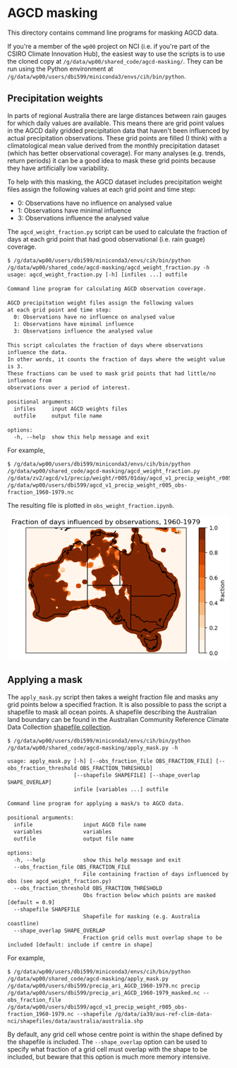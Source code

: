 # AGCD masking

This directory contains command line programs for masking AGCD data.

If you're a member of the `wp00` project on NCI
(i.e. if you're part of the CSIRO Climate Innovation Hub),
the easiest way to use the scripts is to use the cloned copy at `/g/data/wp00/shared_code/agcd-masking/`.
They can be run using the Python environment at `/g/data/wp00/users/dbi599/miniconda3/envs/cih/bin/python`.


## Precipitation weights

In parts of regional Australia there are large distances between rain gauges
for which daily values are available.
This means there are grid point values in the AGCD daily gridded precipitation data
that haven't been influenced by actual precipitation observations.
These grid points are filled (I think) with a climatological mean value
derived from the monthly precipitation dataset (which has better observational coverage).
For many analyses (e.g. trends, return periods) it can be a good idea to mask these grid points
because they have artificially low variability.

To help with this masking,
the AGCD dataset includes precipitation weight files assign the following values
at each grid point and time step:  
- 0: Observations have no influence on analysed value  
- 1: Observations have minimal influence  
- 3: Observations influence the analysed value  

The `agcd_weight_fraction.py` script can be used to calculate the fraction of days at each grid point
that had good observational (i.e. rain guage) coverage.

```
$ /g/data/wp00/users/dbi599/miniconda3/envs/cih/bin/python /g/data/wp00/shared_code/agcd-masking/agcd_weight_fraction.py -h
usage: agcd_weight_fraction.py [-h] [infiles ...] outfile

Command line program for calculating AGCD observation coverage.

AGCD precipitation weight files assign the following values
at each grid point and time step:
  0: Observations have no influence on analysed value
  1: Observations have minimal influence
  3: Observations influence the analysed value

This script calculates the fraction of days where observations influence the data.
In other words, it counts the fraction of days where the weight value is 3.
These fractions can be used to mask grid points that had little/no influence from
observations over a period of interest. 

positional arguments:
  infiles     input AGCD weights files
  outfile     output file name

options:
  -h, --help  show this help message and exit
```

For example, 

```
$ /g/data/wp00/users/dbi599/miniconda3/envs/cih/bin/python /g/data/wp00/shared_code/agcd-masking/agcd_weight_fraction.py /g/data/zv2/agcd/v1/precip/weight/r005/01day/agcd_v1_precip_weight_r005_daily_19[6,7]*.nc /g/data/wp00/users/dbi599/agcd_v1_precip_weight_r005_obs-fraction_1960-1979.nc
```

The resulting file is plotted in `obs_weight_fraction.ipynb`.

![obs fraction example](obs_fraction_example.png)


## Applying a mask

The `apply_mask.py` script then takes a weight fraction file and masks any grid points below a specified fraction.
It is also possible to pass the script a shapefile to mask all ocean points.
A shapefile describing the Australian land boundary can be found in the Australian Community Reference Climate Data Collection
[shapefile collection](https://github.com/aus-ref-clim-data-nci/shapefiles).

```
$ /g/data/wp00/users/dbi599/miniconda3/envs/cih/bin/python /g/data/wp00/shared_code/agcd-masking/apply_mask.py -h
```

```
usage: apply_mask.py [-h] [--obs_fraction_file OBS_FRACTION_FILE] [--obs_fraction_threshold OBS_FRACTION_THRESHOLD]
                     [--shapefile SHAPEFILE] [--shape_overlap SHAPE_OVERLAP]
                     infile [variables ...] outfile

Command line program for applying a mask/s to AGCD data.

positional arguments:
  infile                input AGCD file name
  variables             variables
  outfile               output file name

options:
  -h, --help            show this help message and exit
  --obs_fraction_file OBS_FRACTION_FILE
                        File containing fraction of days influenced by obs (see agcd_weight_fraction.py)
  --obs_fraction_threshold OBS_FRACTION_THRESHOLD
                        Obs fraction below which points are masked [default = 0.9]
  --shapefile SHAPEFILE
                        Shapefile for masking (e.g. Australia coastline)
  --shape_overlap SHAPE_OVERLAP
                        Fraction grid cells must overlap shape to be included [default: include if centre in shape]
```

For example,

```
$ /g/data/wp00/users/dbi599/miniconda3/envs/cih/bin/python /g/data/wp00/shared_code/agcd-masking/apply_mask.py /g/data/wp00/users/dbi599/precip_ari_AGCD_1960-1979.nc precip /g/data/wp00/users/dbi599/precip_ari_AGCD_1960-1979_masked.nc --obs_fraction_file /g/data/wp00/users/dbi599/agcd_v1_precip_weight_r005_obs-fraction_1960-1979.nc --shapefile /g/data/ia39/aus-ref-clim-data-nci/shapefiles/data/australia/australia.shp
```

By default, any grid cell whose centre point is within the shape defined by the shapefile is included.
The `--shape_overlap` option can be used to specify what fraction of a grid cell must overlap with the shape to be included,
but beware that this option is much more memory intensive.

